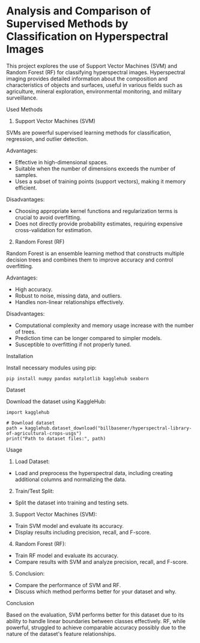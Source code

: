 # Analysis and Comparison of Supervised Methods by Classification on Hyperspectral Images

This project explores the use of Support Vector Machines (SVM) and Random Forest (RF) for classifying hyperspectral images. Hyperspectral imaging provides detailed information about the composition and characteristics of objects and surfaces, useful in various fields such as agriculture, mineral exploration, environmental monitoring, and military surveillance.

Used Methods

1. Support Vector Machines (SVM)

SVMs are powerful supervised learning methods for classification, regression, and outlier detection.

Advantages:
- Effective in high-dimensional spaces.
- Suitable when the number of dimensions exceeds the number of samples.
- Uses a subset of training points (support vectors), making it memory efficient.

Disadvantages:
- Choosing appropriate kernel functions and regularization terms is crucial to avoid overfitting.
- Does not directly provide probability estimates, requiring expensive cross-validation for estimation.

2. Random Forest (RF)

Random Forest is an ensemble learning method that constructs multiple decision trees and combines them to improve accuracy and control overfitting.

Advantages:
- High accuracy.
- Robust to noise, missing data, and outliers.
- Handles non-linear relationships effectively.

Disadvantages:
- Computational complexity and memory usage increase with the number of trees.
- Prediction time can be longer compared to simpler models.
- Susceptible to overfitting if not properly tuned.

Installation

Install necessary modules using pip:
```
pip install numpy pandas matplotlib kagglehub seaborn
```
Dataset

Download the dataset using KaggleHub:
```
import kagglehub

# Download dataset
path = kagglehub.dataset_download("billbasener/hyperspectral-library-of-agricultural-crops-usgs")
print("Path to dataset files:", path)
```
Usage

1. Load Dataset:
- Load and preprocess the hyperspectral data, including creating additional columns and normalizing the data.

2. Train/Test Split:
- Split the dataset into training and testing sets.

3. Support Vector Machines (SVM):
- Train SVM model and evaluate its accuracy.
- Display results including precision, recall, and F-score.

4. Random Forest (RF):
- Train RF model and evaluate its accuracy.
- Compare results with SVM and analyze precision, recall, and F-score.

5. Conclusion:
- Compare the performance of SVM and RF.
- Discuss which method performs better for your dataset and why.

Conclusion

Based on the evaluation, SVM performs better for this dataset due to its ability to handle linear boundaries between classes effectively. RF, while powerful, struggled to achieve comparable accuracy possibly due to the nature of the dataset's feature relationships.
